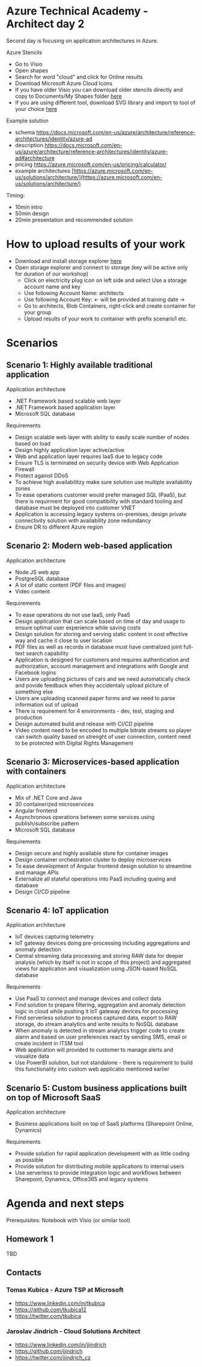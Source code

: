 # Azure Technical Academy - Architect day 2
Second day is focusing on application architectures in Azure.

Azure Stencils
* Go to Visio
* Open shapes
* Search for word "cloud" and click for Online results
* Download Microsoft Azure Cloud Icons
* If you have older Visio you can download older stencils directly and copy to Documents/My Shapes folder [here](https://architects.blob.core.windows.net/visio/CnE_CloudV2.7.vss?st=2019-05-20T05%3A27%3A00Z&se=2020-05-21T07%3A27%3A00Z&sp=rl&sv=2018-03-28&sr=b&sig=IELwMsknjeDR3E2fQcfyDa1lOG3hHIiHvLe4gyXMn0U%3D)
* If you are using different tool, download SVG library and import to tool of your choice [here](https://www.microsoft.com/en-us/download/details.aspx?id=41937)

Example solution
- schema https://docs.microsoft.com/en-us/azure/architecture/reference-architectures/identity/azure-ad
- description https://docs.microsoft.com/en-us/azure/architecture/reference-architectures/identity/azure-ad#architecture
- pricing https://azure.microsoft.com/en-us/pricing/calculator/
- example architectures [https://azure.microsoft.com/en-us/solutions/architecture/](https://azure.microsoft.com/en-us/solutions/architecture/)

Timing: 
- 10min intro 
- 50min design
- 20min presentation and recommended solution

# How to upload results of your work
* Download and install storage explorer [here](https://azure.microsoft.com/en-us/features/storage-explorer/)
* Open storage explorer and connect to storage (key will be active only for duration of our workshop)
    * Click on electricity plug icon on left side and select Use a storage account name and key
    * Use following Account Name: architects
    * Use following Account Key: <- will be provided at training date ->
    * Go to architects, Blob Containers, right-click and create container for your group
    * Upload results of your work to container with prefix scenario1 etc.

# Scenarios

## Scenario 1: Highly available traditional application
Application architecture
- .NET Framework based scalable web layer
- .NET Framework based application layer
- Microsoft SQL database

Requirements
- Design scalable web layer with ability to easily scale number of nodes based on load
- Design highly application layer active/active
- Web and application layer requires IaaS due to legacy code
- Ensure TLS is terminated on security device with Web Application Firewall
- Protect against DDoS
- To achieve high availabilitzy make sure solution use multiple availability zones
- To ease operations customer would prefer managed SQL (PaaS), but there is requirment for good compatibility with standard tooling and database must be deployed into customer VNET
- Application is accessing legacy systems on-premises, design private connectivity solution with availability zone redundancy
- Ensure DR to different Azure region

## Scenario 2: Modern web-based application
Application architecture
- Node.JS web app
- PostgreSQL database
- A lot of static content (PDF files and images)
- Video content

Requirements
- To ease operations do not use IaaS, only PaaS
- Design application that can scale based on time of day and usage to ensure optimal user experience while saving costs
- Design solution for storing and serving static content in cost effective way and cache it close to user location
- PDF files as well as records in database must have centralized joint full-text search capability
- Application is designed for customers and requires authentication and authorization, account management and integrations with Google and Facebook logins
- Users are uploading pictures of cars and we need automatically check and povide feedback when they accidentaly upload picture of something else
- Users are uploading scanned paper forms and we need to parse information out of upload
- There is requirement for 4 environments - dev, test, staging and production
- Design automated build and release with CI/CD pipeline
- Video content need to be encoded to multiple bitrate streams so player can switch quality based on strenght of user connection, content need to be protected with Digital Rights Management

## Scenario 3: Microservices-based application with containers
Application architecture
- Mix of .NET Core and Java
- 30 containerized microservices
- Angular frontend
- Asynchronous operations between some services using publish/subscribe pattern
- Microsoft SQL database

Requirements
- Design secure and highly available store for container images
- Design container orchestration cluster to deploy microservices
- To ease development of Angular frontend design solution to streamline and manage APIs
- Externalize all stateful operations into PaaS including queing and database
- Design CI/CD pipeline

## Scenario 4: IoT application
Application architecture
- IoT devices capturing telemetry
- IoT gateway devices doing pre-processing including aggregations and anomaly detection
- Central streaming data processing and storing RAW data for deeper analysis (which by itself is not in scope of this project) and aggregated views for application and visualization using JSON-based NoSQL database

Requirements
- Use PaaS to connect and manage devices and collect data
- Find solution to prepare filtering, aggregation and anomaly detection logic in cloud while pushing it IoT gateway devices for processing
- Find serverless solution to process captured data, export to RAW storage, do stream analytics and write results to NoSQL database
- When anomaly is detected in stream analytics trigger code to create alarm and based on user preferences react by sending SMS, email or create incident in ITSM tool
- Web application will provided to customer to manage alerts and visualize data
- Use PowerBI solution, but not standalone - there is requirement to build this functionality into custom web applicatio mentioned earlier

## Scenario 5: Custom business applications built on top of Microsoft SaaS
Application architecture
- Business applications built on top of SaaS platforms (Sharepoint Online, Dynamics)

Requirements
- Provide solution for rapid application development with as little coding as possible
- Provide solution for distributing mobile applications to internal users
- Use serverless to provide integration logic and workflows between Sharepoint, Dynamics, Office365 and legacy systems

# Agenda and next steps 

Prerequisites: Notebook with Visio (or similar tool)

## Homework 1
TBD

## Contacts

### Tomas Kubica - Azure TSP at Microsoft
- https://www.linkedin.com/in/tkubica
- https://github.com/tkubica12
- https://twitter.com/tkubica

### Jaroslav Jindrich - Cloud Solutions Architect
- https://www.linkedin.com/in/jjindrich
- https://github.com/jjindrich
- https://twitter.com/jjindrich_cz
